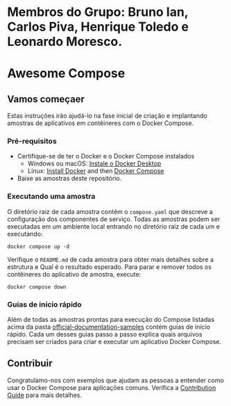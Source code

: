 # Membros do Grupo: Bruno Ian, Carlos Piva, Henrique Toledo e Leonardo Moresco.

# Awesome Compose

## Vamos começaer

Estas instruções irão ajudá-lo na fase inicial de criação e
implantando amostras de aplicativos em contêineres com o Docker Compose.

### Pré-requisitos

- Certifique-se de ter o Docker e o Docker Compose instalados
  - Windows ou macOS:
    [Instale o Docker Desktop](https://www.docker.com/get-started)
  - Linux: [Install Docker](https://www.docker.com/get-started) and then
    [Docker Compose](https://github.com/docker/compose)
- Baixe as amostras deste repositório.

### Executando uma amostra

O diretório raiz de cada amostra contém o `compose.yaml` que
descreve a configuração dos componentes de serviço. Todas as amostras podem ser executadas em
um ambiente local entrando no diretório raiz de cada um e executando:

```console
docker compose up -d
```

Verifique o `README.md` de cada amostra para obter mais detalhes sobre a estrutura e
Qual é o resultado esperado.
Para parar e remover todos os contêineres do aplicativo de amostra, execute:

```console
docker compose down
```

### Guias de início rápido

Além de todas as amostras prontas para execução do Compose listadas acima da pasta [official-documentation-samples](official-documentation-samples/README.md) contém guias de início rápido. Cada um desses guias passo a passo explica quais arquivos precisam ser criados para criar e executar um aplicativo Docker Compose.

<!--lint disable awesome-toc-->
## Contribuir

Congratulamo-nos com exemplos que ajudam as pessoas a entender como usar o Docker Compose para
aplicações comuns. Verifica a [Contribution Guide](CONTRIBUTING.md) para mais detalhes.
